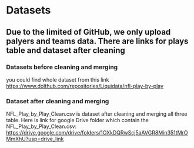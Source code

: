# Datasets
## Due to the limited of GitHub, we only upload palyers and teams data. There are links for plays table and dataset after cleaning
### Datasets before cleaning and merging   
you could find whole dataset from this link https://www.dolthub.com/repositories/Liquidata/nfl-play-by-play  
### Dataset after cleaning and merging
NFL_Play_by_Play_Clean.csv is dataset after cleaning and merging all three table. 
Here is link for google Drive folder which contain the NFL_Play_by_Play_Clean.csv: https://drive.google.com/drive/folders/1OXkDQRwScj5aAVGR8Min351tMrOMmXhU?usp=drive_link
